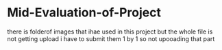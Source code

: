 # Mid-Evaluation-of-Project
there is folderof images that ihae used in this project but the whole file is not getting upload i  have to submit them 1 by 1 so not upooading that part 
